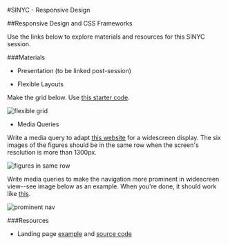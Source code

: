 #SINYC - Responsive Design
 

##Responsive Design and CSS Frameworks

Use the links below to explore materials and resources for this SINYC session.

###Materials

- Presentation (to be linked post-session)

- Flexible Layouts

Make the grid below. Use <a href="https://drive.google.com/drive/folders/0B2oPzQ6clzPRRGlzd2FSUlA5Rm8?usp=sharing" target="_blank">this starter code</a>.

![flexible grid](http://www.farheen.website/content/attachments/flexible-grid.png)


- Media Queries 

Write a media query to adapt [this website](https://alistapart.com/d/responsive-web-design/ex/ex-site-mini.html) for a widescreen display. The six images of the figures should be in the same row when the screen's resolution is more than 1300px.

![figures in same row](https://alistapart.com/d/responsive-web-design/fig/f-img-widescreen.jpg)

Write media queries to make the navigation more prominent in widescreen view--see image below as an example. When you're done, it should work like [this](https://alistapart.com/d/responsive-web-design/ex/ex-site-FINAL.html).

![prominent nav](https://alistapart.com/d/responsive-web-design/fig/f-nav-narrow.jpg)
 

###Resources
- Landing page <a href="http://design-dev-courses.herokuapp.com/content/attachments/landing-page-template/index.html" target="_blank">example</a> and <a href="https://github.com/fma2/teaching/tree/master/content/attachments/landing-page-template" target="_blank">source code</a>